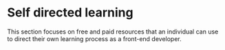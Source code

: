 # Self directed learning

This section focuses on free and paid resources that an individual can use to direct their own learning process as a front-end developer.